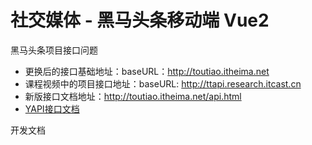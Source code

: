 # 社交媒体 - 黑马头条移动端 Vue2

黑马头条项目接口问题

- 更换后的接口基础地址：baseURL：http://toutiao.itheima.net
- 课程视频中的项目接口地址：baseURL: http://ttapi.research.itcast.cn
- 新版接口文档地址：http://toutiao.itheima.net/api.html
- [YAPI接口文档](http://toutiao.itheima.net/api.html#u5c0fu667au540cu5b660a3ca20id3du5c0fu667au540cu5b663e203ca3e)

开发文档
